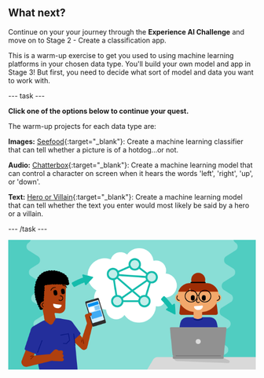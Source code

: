 ## What next?

Continue on your your journey through the **Experience AI Challenge** and move on to Stage 2 - Create a classification app.

This is a warm-up exercise to get you used to using machine learning platforms in your chosen data type. You'll build your own model and app in Stage 3! But first, you need to decide what sort of model and data you want to work with. 

--- task ---

**Click one of the options below to continue your quest.**

The warm-up projects for each data type are:

**Images:** [Seefood](https://projects.raspberrypi.org/en/projects/xai-challenge-image-classifier){:target="_blank"}: Create a machine learning classifier that can tell whether a picture is of a hotdog...or not.

**Audio:** [Chatterbox](https://projects.raspberrypi.org/en/projects/xai-challenge-audio-classifier){:target="_blank"}: Create a machine learning model that can control a character on screen when it hears the words 'left', 'right', 'up', or 'down'.

**Text:** [Hero or Villain](https://projects.raspberrypi.org/en/projects/xai-challenge-text-classifier){:target="_blank"}: Create a machine learning model that can tell whether the text you enter would most likely be said by a hero or a villain.

--- /task ---


![ProjectName project](images/banner.png)

